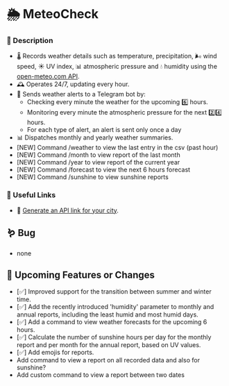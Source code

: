 # 🌦 MeteoCheck 

### 📌 Description 
* 🌡️ Records weather details such as temperature, precipitation, 🌬️ wind speed, ☀️ UV index, 📊 atmospheric pressure and 💧 humidity using the [open-meteo.com API](https://open-meteo.com/en/docs).
* 🕰️ Operates 24/7, updating every hour.
* 🚨 Sends weather alerts to a Telegram bot by:
  * Checking every minute the weather for the upcoming 6️⃣ hours.
  * Monitoring every minute the atmospheric pressure for the next 2️⃣4️⃣ hours.
  * For each type of alert, an alert is sent only once a day
* 📊 Dispatches monthly and yearly weather summaries.
* [NEW] Command /weather to view the last entry in the csv (past hour)
* [NEW] Command /month to view report of the last month  
* [NEW] Command /year to view report of the current year  
* [NEW] Command /forecast to view the next 6 hours forecast
* [NEW] Command /sunshine to view sunshine reports

### 🔗 Useful Links
* 🔗 [Generate an API link for your city](https://open-meteo.com/en/docs).

## 🪱 Bug
* none
  
## 🚀 Upcoming Features or Changes
* [✅] Improved support for the transition between summer and winter time.  
* [✅] Add the recently introduced 'humidity' parameter to monthly and annual reports, including the least humid and most humid days.
* [✅] Add a command to view weather forecasts for the upcoming 6 hours.
* [✅] Calculate the number of sunshine hours per day for the monthly report and per month for the annual report, based on UV values.
* [✅] Add emojis for reports.
* Add command to view a report on all recorded data and also for sunshine?
* Add custom command to view a report between two dates
